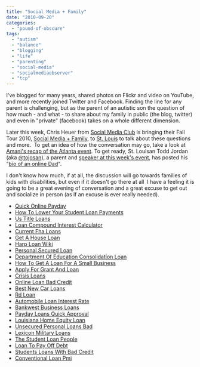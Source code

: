 ```yaml
---
title: "Social Media + Family"
date: "2010-09-20"
categories: 
  - "pound-of-obscure"
tags: 
  - "autism"
  - "balance"
  - "blogging"
  - "life"
  - "parenting"
  - "social-media"
  - "socialmediaobserver"
  - "tcp"
---
```


I've blogged for many years, shared photos on Flickr and video on YouTube, and more recently joined Twitter and Facebook. Finding the line for any parent is challenging, but as the parent of an autistic son the question of how much - and what - to share about my family in public (the blog, twitter) and even in "private" (facebook) takes on a whole different dimension.

Later this week, Chris Heuer from [Social Media Club](http://socialmediaclub.org/) is bringing their Fall Tour 2010, [Social Media + Family](http://socialmediaclub.org/event/social-media-club-fall-tour-2010-social-media-family), to [St. Louis](http://smf2010stlouis.eventbrite.com/) to talk about these questions and more.  To get an idea of how the conversation may go, take a look at [Amani's recap of the Atlanta event](http://socialmediaclub.org/blogs/from-the-clubhouse/social-media-family-atlanta-recap). To get ready, St. Louisan Todd Jordan (aka [@tojosan](http://twitter.com/tojosan)), a parent and [speaker at this week's event](http://www.toddrjordan.com/thebroadbrush/2010/09/social-media-family-st-louis-stlouis/), has posted his "[bio of an online Dad](http://www.toddrjordan.com/thebroadbrush/short-bio-online-dad/)".

I don't know how much, if at all, the discussion will go towards families of kids with disabilities, but even if it doesn't go there at all  I have a feeling it is going to be a great evening of conversation and a great excuse to get out and socialize in person (as if an excuse is ever really needed).

- [Quick Online Payday](http://www.mariebo.org/?Quick-Online-Payday)
- [How To Lower Your Student Loan Payments](http://gbbkolejka.pl/?How-To-Lower-Your-Student-Loan-Payments)
- [Us Title Loans](http://www.mariebo.org/?Us-Title-Loans)
- [Loan Compound Interest Calculator](http://www.mariebo.org/?Loan-Compound-Interest-Calculator)
- [Current Fha Loans](http://www.consejocafe.org/?Current-Fha-Loans)
- [Get A House Loan](http://www.amarysia.gr/?Get-A-House-Loan)
- [Harp Loan Wiki](http://www.consejocafe.org/?Harp-Loan-Wiki)
- [Personal Secured Loan](http://www.consejocafe.org/?Personal-Secured-Loan)
- [Department Of Education Consolidation Loan](http://www.mariebo.org/?Department-Of-Education-Consolidation-Loan)
- [How To Get A Loan For A Small Business](http://www.mariebo.org/?How-To-Get-A-Loan-For-A-Small-Business)
- [Apply For Grant And Loan](http://gbbkolejka.pl/?Apply-For-Grant-And-Loan)
- [Crisis Loans](http://www.amarysia.gr/?Crisis-Loans)
- [Online Loan Bad Credit](http://www.consejocafe.org/?Online-Loan-Bad-Credit)
- [Best New Car Loans](http://www.consejocafe.org/?Best-New-Car-Loans)
- [Rd Loan](http://www.amarysia.gr/?Rd-Loan)
- [Automobile Loan Interest Rate](http://www.mariebo.org/?Automobile-Loan-Interest-Rate)
- [Bankwest Business Loans](http://www.franklinny.org/?Bankwest-Business-Loans)
- [Payday Loans Quick Approval](http://www.franklinny.org/?Payday-Loans-Quick-Approval)
- [Louisiana Home Equity Loan](http://www.mariebo.org/?Louisiana-Home-Equity-Loan)
- [Unsecured Personal Loans Bad](http://usasportgroup.com/?Unsecured-Personal-Loans-Bad)
- [Lexicon Military Loans](http://www.consejocafe.org/?Lexicon-Military-Loans)
- [The Student Loan People](http://www.mariebo.org/?The-Student-Loan-People)
- [Loan To Pay Off Debt](http://www.mariebo.org/?Loan-To-Pay-Off-Debt)
- [Students Loans With Bad Credit](http://www.amarysia.gr/?Students-Loans-With-Bad-Credit)
- [Conventional Loan Pmi](http://www.consejocafe.org/?Conventional-Loan-Pmi)
